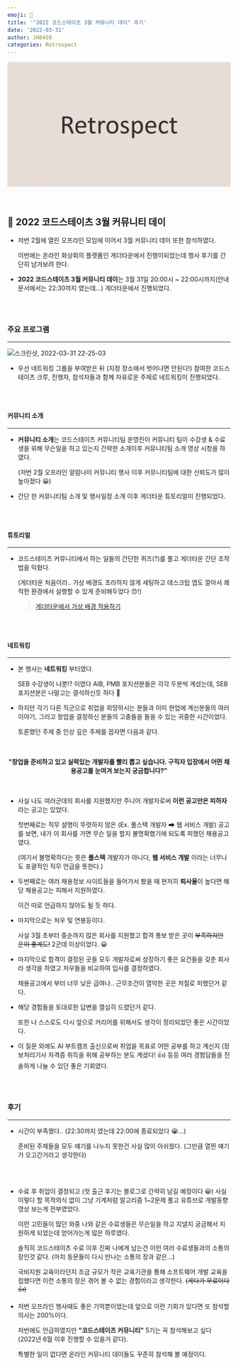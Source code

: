 ```yaml
---
emoji: 🤔
title: '"2022 코드스테이츠 3월 커뮤니티 데이" 후기'
date: '2022-03-31'
author: JH8459
categories: Retrospect
---
```


![github-blog.png](../../assets/common/RETROSPECT.png)

<br>

## 🤔 2022 코드스테이츠 3월 커뮤니티 데이

- 저번 2월에 열린 오프라인 모임에 이어서 3월 커뮤니티 데이 또한 참석하였다.

  이번에는 온라인 화상회의 플랫폼인 게더타운에서 진행이되었는데 행사 후기를 간단히 남겨보려 한다.

- **2022 코드스테이츠 3월 커뮤니티 데이**는 3월 31일 20:00시 ~ 22:00시까지(안내문서에서는 22:30까지 였는데...) 게더타운에서 진행되었다.

<br>
<br>

### 주요 프로그램

---

![스크린샷, 2022-03-31 22-25-03](https://user-images.githubusercontent.com/83164003/161065732-50e5a406-f98d-49a5-a1e2-28f933153b8d.png)
<br>

- 우선 네트워킹 그룹을 부여받은 뒤 (지정 장소에서 벗어나면 안된다!) 참여한 코드스테이츠 크루, 진행자, 참석자들과 함께 자유로운 주제로 네트워킹이 진행되었다.

<br>
<br>

#### 커뮤니티 소개

---

- **커뮤니티 소개**는 코드스테이츠 커뮤니티팀 운영진이 커뮤니티 팀이 수강생 & 수료생을 위해 무슨일을 하고 있는지 간략한 소개이후 커뮤니티팀 소개 영상 시청을 하였다.

  (저번 2월 오프라인 알럼나이 커뮤니티 행사 이후 커뮤니티팀에 대한 신뢰도가 많이 높아졌다 😀)

- 간단 한 커뮤니티팀 소개 및 행사일정 소개 이후 게더타운 튜토리얼이 진행되었다.

<br>
<br>

#### 튜토리얼

---

- 코드스테이츠 커뮤니티에서 하는 일들의 간단한 퀴즈(?)를 풀고 게더타운 간단 조작법을 익혔다.

  (게더타운 처음이라.. 가상 배경도 초라하지 않게 세팅하고 데스크탑 앱도 깔아서 쾌적한 환경에서 실행할 수 있게 준비해두었다 😙!)

  > <a href="https://codestates-community.oopy.io/9475683e-3639-4668-b5dc-c17ae45ca030">게더타운에서 가상 배경 적용하기</a>

<br>
<br>

#### 네트워킹

---

- 본 행사는 **네트워킹** 부터였다.

  SEB 수강생이 나뿐!? 이였다 AIB, PMB 포지션분들은 각각 두분씩 계셨는데, SEB 포지션분은 나말고는 결석하신듯 하다 🤣

- 하지만 각기 다른 직군으로 취업을 희망하시는 분들과 이미 현업에 계신분들의 여러 이야기, 그리고 창업을 결정하신 분들의 고충들을 들을 수 있는 귀중한 시간이었다.

  토론했던 주제 중 인상 깊은 주제를 꼽자면 다음과 같다.

<br>
<br>

<center><b>"창업을 준비하고 있고 실력있는 개발자를 빨리 뽑고 싶습니다. 구직자 입장에서 어떤 채용공고를 눈여겨 보는지 궁금합니다?"</b></center>

<br>
<br>

- 사실 나도 여러군데의 회사를 지원했지만 주니어 개발자로써 **이런 공고만은 피하자**라는 공고는 있었다.

  첫번째로는 직무 설명이 뚜렷하지 않은 (Ex. 풀스택 개발자 ➡ 웹 서비스 개발) 공고를 보면, 내가 이 회사를 가면 무슨 일을 할지 불명확했기에 되도록 피했던 채용공고였다.

  (여기서 불명확하다는 뜻은 **풀스택** 개발자가 아니다, **웹 서비스 개발** 이라는 너무나도 포괄적인 직무 언급을 뜻한다.)

- 두번째로는 여러 채용정보 사이트들을 들어가서 봤을 때 현저히 **퇴사율**이 높다면 해당 채용공고는 피해서 지원하였다.

  이건 따로 언급하지 않아도 될 듯 하다.

- 마지막으로는 처우 및 연봉등이다.

  사실 3월 초부터 중순까지 많은 회사를 지원했고 합격 통보 받은 곳이 ~~부족하지만 운이 좋게도!~~ 2군데 이상이었다. 😀

- 마지막으로 합격이 결정된 곳들 모두 개발자로써 성장하기 좋은 요건들을 갖춘 회사라 생각을 하였고 처우들을 비교하여 입사를 결정하였다.

  채용공고에서 부터 너무 낮은 급여나.. 근무조건이 열악한 곳은 저절로 피했던거 같다.

- 해당 경험들을 토대로한 답변을 열심히 드렸던거 같다.

  또한 나 스스로도 다시 앞으로 커리어를 위해서도 생각이 정리되었던 좋은 시간이었다.

- 이 질문 외에도 AI 부트캠프 출신으로써 취업을 목표로 어떤 공부를 하고 계신지 (정보처리기사 자격증 취득을 위해 공부하는 분도 계셨다! 👍) 등등 여러 경험담들을 진솔하게 나눌 수 있던 좋은 기회였다.

<br>
<br>

### 후기

---

- 시간이 부족했다.. (22:30까지 였는데 22:00에 종료되었다 😭...)

  준비된 주제들을 모두 얘기를 나누지 못한건 사실 많이 아쉬웠다. (그만큼 열띈 얘기가 오고간거라고 생각한다)

<br>
<br>

- 수료 후 취업이 결정되고 (첫 출근 후기는 블로그로 간략히 남길 예정이다 😀) 사실 이렇다 할 목적의식 없이 그냥 기계처럼 알고리즘 1~2문제 풀고 유튜브로 개발동향 영상 보는게 전부였었다.

  이런 고민들이 많던 와중 나와 같은 수료생들은 무슨일을 하고 지낼지 궁금해서 지원하게 되었는데 얻어가는게 많은 하루였다.

  솔직히 코드스테이츠 수료 이후 진짜 나에게 남는건 이런 여러 수료생들과의 소통의 장인것 같다. (마치 동문들이 다시 만나는 소통의 장과 같은...)

  국비지원 교육이라던지 조금 규모가 작은 교육기관을 통해 소프트웨어 개발 교육을 접했다면 이런 소통의 장은 겪어 볼 수 없는 경험이라고 생각한다. ~~(게다가 무료이다 👍)~~

- 저번 오프라인 행사때도 좋은 기억뿐이었는데 앞으로 이런 기회가 있다면 또 참석할 의사는 200%이다.

  저번에도 언급하였지만 **"코드스테이츠 커뮤니티"** 5기는 꼭 참석해보고 싶다 (2022년 6월 이후 진행할 수 있을거 같다).

  특별한 일이 없다면 온라인 커뮤니티 데이들도 꾸준히 참석해 볼 예정이다.

<br>
<br>

```toc

```
